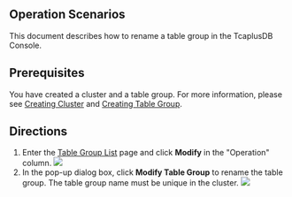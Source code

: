 ## Operation Scenarios 
This document describes how to rename a table group in the TcaplusDB Console.

## Prerequisites
You have created a cluster and a table group. For more information, please see [Creating Cluster](https://intl.cloud.tencent.com/document/product/1016/32714) and [Creating Table Group](https://intl.cloud.tencent.com/document/product/1016/32716).

## Directions
1. Enter the [Table Group List](https://console.cloud.tencent.com/tcaplusdb/app) page and click **Modify** in the "Operation" column.
![](https://main.qcloudimg.com/raw/ad7da178125cbed628513b82a1726078.png)
2. In the pop-up dialog box, click **Modify Table Group** to rename the table group. The table group name must be unique in the cluster.
![](https://main.qcloudimg.com/raw/6ced0ca63b18b4f569321a7d9d7627d2.png)

